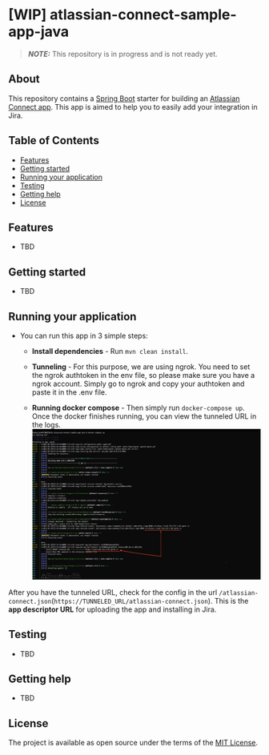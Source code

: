 # [WIP] atlassian-connect-sample-app-java

> **_NOTE:_**  This repository is in progress and is not ready yet.

## About
This repository contains a [Spring Boot](https://spring.io/projects/spring-boot/) starter for building an [Atlassian Connect app](https://developer.atlassian.com/cloud/jira/platform/getting-started-with-connect/).
This app is aimed to help you to easily add your integration in Jira.

## Table of Contents
- [Features](#features)
- [Getting started](#getting-started)
- [Running your application](#running-your-application)
- [Testing](#testing)
- [Getting help](#getting-help)
- [License](#license)

## Features
- TBD

## Getting started
- TBD

## Running your application
- You can run this app in 3 simple steps:
  - **Install dependencies** - Run `mvn clean install`.

  - **Tunneling** - For this purpose, we are using ngrok. You need to set the ngrok authtoken in the env file, so please make sure you have a ngrok account. Simply go to ngrok and copy your authtoken and paste it in the .env file.

  - **Running docker compose** - Then simply run `docker-compose up`. Once the docker finishes running, you can view the tunneled URL in the logs.
    ![img.png](src/main/resources/static/images/tunnel-output.png)

After you have the tunneled URL, check for the config in the url `/atlassian-connect.json`(`https://TUNNELED_URL/atlassian-connect.json`). This is the __app descriptor URL__ for uploading the app and installing in Jira.

## Testing
- TBD

## Getting help
- TBD

## License
The project is available as open source under the terms of the [MIT License](./LICENSE).
